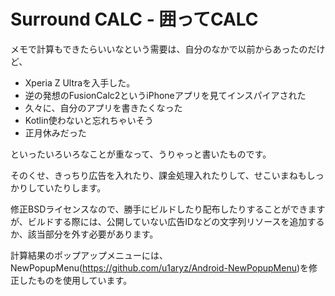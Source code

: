 # Surround CALC - 囲ってCALC

メモで計算もできたらいいなという需要は、自分のなかで以前からあったのだけど、

* Xperia Z Ultraを入手した。
* 逆の発想のFusionCalc2というiPhoneアプリを見てインスパイアされた
* 久々に、自分のアプリを書きたくなった
* Kotlin使わないと忘れちゃいそう
* 正月休みだった

といったいろいろなことが重なって、うりゃっと書いたものです。

そのくせ、きっちり広告を入れたり、課金処理入れたりして、せこいまねもしっかりしていたりします。

修正BSDライセンスなので、勝手にビルドしたり配布したりすることができますが、ビルドする際には、公開していない広告IDなどの文字列リソースを追加するか、該当部分を外す必要があります。

計算結果のポップアップメニューには、NewPopupMenu(https://github.com/u1aryz/Android-NewPopupMenu)を修正したものを使用しています。